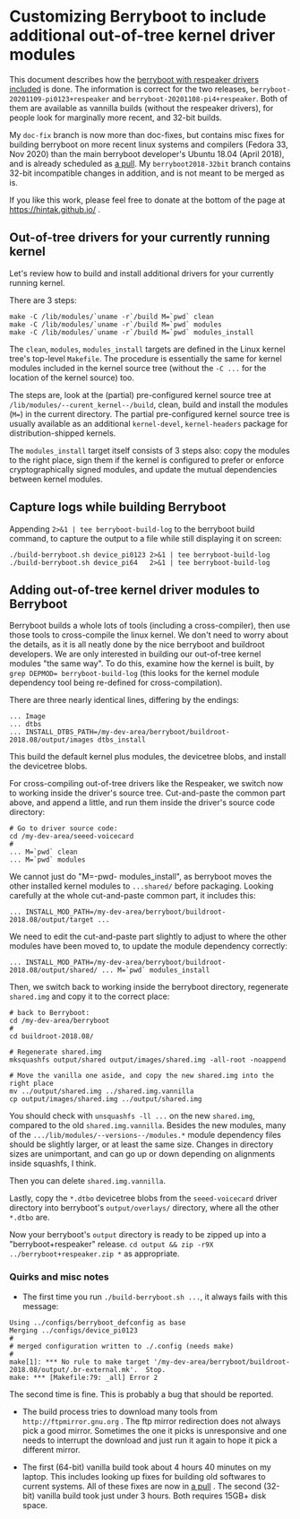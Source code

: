 # Customizing Berryboot to include additional out-of-tree kernel driver modules

This document describes how the [berryboot with respeaker drivers included](https://github.com/HinTak/berryboot/releases) is done.
The information is correct for the two releases, `berryboot-20201109-pi0123+respeaker` and `berryboot-20201108-pi4+respeaker`. Both
of them are available as vannilla builds (without the respeaker drivers), for people look for marginally more recent, and 32-bit builds.

My `doc-fix` branch is now more than doc-fixes, but contains misc fixes for building berryboot on more recent linux systems and compilers
(Fedora 33, Nov 2020) than the main berryboot developer's Ubuntu 18.04 (April 2018), and is already scheduled as
[a pull](https://github.com/maxnet/berryboot/pull/674). My `berryboot2018-32bit` branch contains 32-bit incompatible changes in addition,
and is not meant to be merged as is.

If you like this work, please feel free to donate at the bottom of the page at https://hintak.github.io/ .

## Out-of-tree drivers for your currently running kernel

Let's review how to build and install additional drivers for your currently running kernel.

There are 3 steps:

```
make -C /lib/modules/`uname -r`/build M=`pwd` clean
make -C /lib/modules/`uname -r`/build M=`pwd` modules
make -C /lib/modules/`uname -r`/build M=`pwd` modules_install
```

The `clean`, `modules`, `modules_install` targets are defined in the Linux kernel tree's top-level `Makefile`.
The procedure is essentially the same for kernel modules included in the kernel source tree (without the `-C ...` for the location of the kernel source) too.

The steps are, look at the (partial)
pre-configured kernel source tree at `/lib/modules/--curent_kernel--/build`, clean, build and install the modules (`M=`) in the current directory.
The partial pre-configured kernel source tree is usually available as an additional `kernel-devel`, `kernel-headers` package for distribution-shipped
kernels.

The `modules_install` target itself consists of 3 steps also: copy the modules to the right place, sign them if the kernel is configured to prefer or
enforce cryptographically signed modules, and update the mutual dependencies between kernel modules.

## Capture logs while building Berryboot

Appending `2>&1 | tee berryboot-build-log` to the berryboot build command, to capture the output to a file while still displaying
it on screen:

```
./build-berryboot.sh device_pi0123 2>&1 | tee berryboot-build-log
./build-berryboot.sh device_pi64   2>&1 | tee berryboot-build-log
```

## Adding out-of-tree kernel driver modules to Berryboot

Berryboot builds a whole lots of tools (including a cross-compiler), then use those tools to cross-compile the linux kernel. We don't need
to worry about the details, as it is all neatly done by the nice berryboot and buildroot developers. We are only interested in building our out-of-tree kernel modules "the same way". To do this,
examine how the kernel is built, by `grep DEPMOD= berryboot-build-log` (this looks for the kernel module dependency tool
being re-defined for cross-compilation).

There are three nearly identical lines, differing by the endings:

```
... Image
... dtbs
... INSTALL_DTBS_PATH=/my-dev-area/berryboot/buildroot-2018.08/output/images dtbs_install
```

This build the default kernel plus modules, the devicetree blobs, and install the devicetree blobs.

For cross-compiling out-of-tree drivers like the Respeaker, we switch now to working inside the driver's source tree. Cut-and-paste the common part
above, and append a little, and run them inside the driver's source code directory:

```
# Go to driver source code:
cd /my-dev-area/seeed-voicecard
#
... M=`pwd` clean
... M=`pwd` modules
```

We cannot just do "M=-pwd- modules_install", as berryboot moves the other installed kernel modules to `...shared/` before packaging. Looking carefully at the whole cut-and-paste common part, it includes this:

```
... INSTALL_MOD_PATH=/my-dev-area/berryboot/buildroot-2018.08/output/target ...
```

We need to edit the cut-and-paste part slightly to adjust to where the other modules have been moved to, to update the module dependency correctly:

```
... INSTALL_MOD_PATH=/my-dev-area/berryboot/buildroot-2018.08/output/shared/ ... M=`pwd` modules_install
```

Then, we switch back to working inside the berryboot directory, regenerate `shared.img` and copy it to the correct place:

```
# back to Berryboot:
cd /my-dev-area/berryboot
#
cd buildroot-2018.08/

# Regenerate shared.img
mksquashfs output/shared output/images/shared.img -all-root -noappend

# Move the vanilla one aside, and copy the new shared.img into the right place 
mv ../output/shared.img ../shared.img.vannilla
cp output/images/shared.img ../output/shared.img
```

You should check with `unsquashfs -ll ...` on the new `shared.img`, compared to the old `shared.img.vannilla`. Besides the new modules,
many of the `.../lib/modules/--versions--/modules.*` module dependency files should be slightly larger, or at least the same size. Changes
in directory sizes are unimportant, and can go up or down depending on alignments inside squashfs, I think.

Then you can delete `shared.img.vannilla`.

Lastly, copy the `*.dtbo` devicetree blobs from the `seeed-voicecard` driver directory into berryboot's `output/overlays/` directory, where all
the other `*.dtbo` are.

Now your berryboot's `output` directory is ready to be zipped up into a "berryboot+respeaker" release.
`cd output && zip -r9X ../berryboot+respeaker.zip *` as appropriate.

### Quirks and misc notes

- The first time you run `./build-berryboot.sh ...`, it always fails with this message:

```
Using ../configs/berryboot_defconfig as base
Merging ../configs/device_pi0123
#
# merged configuration written to ./.config (needs make)
#
make[1]: *** No rule to make target '/my-dev-area/berryboot/buildroot-2018.08/output/.br-external.mk'.  Stop.
make: *** [Makefile:79: _all] Error 2
```

The second time is fine. This is probably a bug that should be reported.

- The build process tries to download many tools from `http://ftpmirror.gnu.org` . The ftp mirror redirection does not always pick a good mirror.
Sometimes the one it picks is unresponsive and one needs to interrupt the download and just run it again to hope it pick a different mirror.

- The first (64-bit) vanilla build took about 4 hours 40 minutes on my laptop. This includes looking up fixes for building old softwares to current systems.
All of these fixes are now in [a pull](https://github.com/maxnet/berryboot/pull/674) . The second (32-bit) vanilla build took just under 3 hours.
Both requires 15GB+ disk space.
